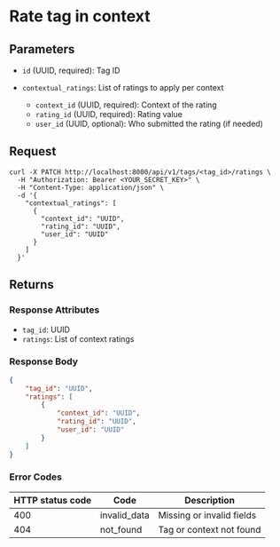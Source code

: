 # Rate tag in context

## Parameters

- `id` (UUID, required): Tag ID
- `contextual_ratings`: List of ratings to apply per context

	- `context_id` (UUID, required): Context of the rating
	- `rating_id` (UUID, required): Rating value
	- `user_id` (UUID, optional): Who submitted the rating (if needed)

## Request

```curl
curl -X PATCH http://localhost:8000/api/v1/tags/<tag_id>/ratings \
  -H "Authorization: Bearer <YOUR_SECRET_KEY>" \
  -H "Content-Type: application/json" \
  -d '{
    "contextual_ratings": [
      {
        "context_id": "UUID",
        "rating_id": "UUID",
        "user_id": "UUID"
      }
    ]
  }'
```

## Returns

### Response Attributes

- `tag_id`: UUID
- `ratings`: List of context ratings

### Response Body

```json
{
	"tag_id": "UUID",
	"ratings": [
		{
			"context_id": "UUID",
			"rating_id": "UUID",
			"user_id": "UUID"
		}
	]
}
```

### Error Codes

| HTTP status code | Code         | Description               |
| ---------------- | ------------ | ------------------------- |
| 400              | invalid_data | Missing or invalid fields |
| 404              | not_found    | Tag or context not found  |

